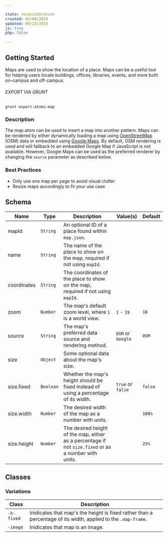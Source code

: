 ```yaml
---

state: reconsideration
created: 03/04/2019
updated: 09/23/2019
js: true
php: false

---
```


## Getting Started

Maps are used to show the location of a place. Maps can be a useful tool for helping users locate buildings, offices, libraries, events, and more both on-campus and off-campus.

###### EXPORT VIA GRUNT

```
grunt export:atoms-map
```


### Description

The map atom can be used to insert a map into another pattern. Maps can be rendered by either dynamically loading a map using [OpenStreetMap][OSM] (OSM) data or embedded using [Google Maps][Google Maps]. By default, OSM rendering is used and will fallback to an embedded Google Map if JavaScript is not available. However, Google Maps can be used as the preferred renderer by changing the `source` parameter as described below.


### Best Practices

- Only use one map per page to avoid visual clutter
- Resize maps accordingly to fit your use case


## Schema

| Name        | Type          | Description                                                                                           | Value(s)            | Default   |
|-------------|---------------|-------------------------------------------------------------------------------------------------------|---------------------|-----------|
| mapId       | `String`      | An optional ID of a place found within `map.json`.                                                    |                     |           |
| name        | `String`      | The name of the place to show on the map, required if not using `mapId`.                              |                     |           |
| coordinates | `String`      | The coordinates of the place to show on the map, required if not using `mapId`.                       |                     |           |
| zoom        | `Number`      | The map's default zoom level, where `1` is a world view.                                              | `1` - `19`          | `18`      |
| source      | `String`      | The map's preferred data source and rendering method.                                                 | `OSM` or `Google`   | `OSM`     |
| size        | `Object`      | Some optional data about the map's size.                                                              |                     |           |
| size.fixed  | `Boolean`     | Whether the map's height should be fixed instead of using a percentage of its width.                  | `true` or `false`   | `false`   |
| size.width  | `Number`      | The desired width of the map as a number with units.                                                  |                     | `100%`    |
| size.height | `Number`      | The desired height of the map, either as a percentage if not `size.fixed` or as a number with units.  |                     | `25%`     |


## Classes

### Variations

| Class       | Description                                                                                                   |
|-------------|---------------------------------------------------------------------------------------------------------------|
| `-h-fixed`  | Inidicates that map's the height is fixed rather than a percentage of its width, applied to the `.map-frame`. |
| `-image`    | Inidicates that map is an image.                                                                              |


[OSM]: https://www.openstreetmap.org/
[Google Maps]: https://www.google.com/maps
